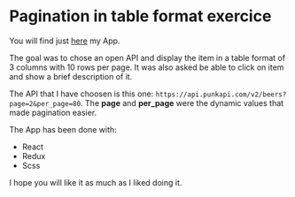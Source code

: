# Pagination in table format exercice

You will find just [here](https://simonaertsbecode.github.io/Famoco/) my App.

The goal was to chose an open API and display the item in a table format of 3 columns with 10 rows per page. It was also asked be able to click on item and show a brief description of it.

The API that I have choosen is this one: `https://api.punkapi.com/v2/beers?page=2&per_page=80`.
The **page** and **per_page** were the dynamic values that made pagination easier.

The App has been done with:

-  React
-  Redux
-  Scss

I hope you will like it as much as I liked doing it.
